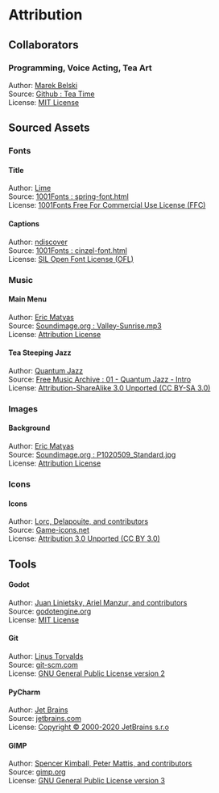 # Attribution
## Collaborators
### Programming, Voice Acting, Tea Art
Author: [Marek Belski](https://github.com/Maaack)  
Source: [Github : Tea Time](https://github.com/Maaack/Tea-Zen)  
License: [MIT License](./LICENSE.md)

## Sourced Assets
### Fonts
#### Title
Author: [Lime](https://www.1001fonts.com/users/lime/)  
Source: [1001Fonts : spring-font.html](https://www.1001fonts.com/spring-font.html)  
License: [1001Fonts Free For Commercial Use License (FFC)](https://www.1001fonts.com/licenses/ffc.html)

#### Captions
Author: [ndiscover](https://www.ndiscover.com/)  
Source: [1001Fonts : cinzel-font.html](https://www.1001fonts.com/cinzel-font.html)  
License: [SIL Open Font License (OFL)](https://scripts.sil.org/OFL)

### Music
#### Main Menu
Author: [Eric Matyas](www.soundimage.org)  
Source: [Soundimage.org : Valley-Sunrise.mp3](https://soundimage.org/wp-content/uploads/2018/11/Valley-Sunrise_Looping.mp3)  
License: [Attribution License](https://soundimage.org/attribution-info/)

#### Tea Steeping Jazz
Author: [Quantum Jazz](https://freemusicarchive.org/music/Quantum_Jazz)  
Source: [Free Music Archive : 01 - Quantum Jazz - Intro](https://freemusicarchive.org/music/Quantum_Jazz/End_of_Line/01_-_Quantum_Jazz_-_Intro)  
License: [Attribution-ShareAlike 3.0 Unported (CC BY-SA 3.0)](https://creativecommons.org/licenses/by-sa/3.0/)

### Images
#### Background
Author: [Eric Matyas](www.soundimage.org)  
Source: [Soundimage.org : P1020509_Standard.jpg](https://soundimage.org/wp-content/uploads/2017/05/P1020509_Standard.jpg)  
License: [Attribution License](https://soundimage.org/attribution-info/)

### Icons
#### Icons
Author: [Lorc, Delapouite, and contributors](https://game-icons.net/about.html#authors)  
Source: [Game-icons.net](https://game-icons.net/)  
License: [Attribution 3.0 Unported (CC BY 3.0)](https://creativecommons.org/licenses/by/3.0/)  

## Tools
#### Godot
Author: [Juan Linietsky, Ariel Manzur, and contributors](https://godotengine.org/contact)  
Source: [godotengine.org](https://godotengine.org/)  
License: [MIT License](https://github.com/godotengine/godot/blob/master/LICENSE.txt) 

#### Git
Author: [Linus Torvalds](https://github.com/torvalds)  
Source: [git-scm.com](https://git-scm.com/downloads)  
License: [GNU General Public License version 2](https://opensource.org/licenses/GPL-2.0)

#### PyCharm
Author: [Jet Brains](https://www.jetbrains.com/)  
Source: [jetbrains.com](https://www.jetbrains.com/pycharm/download/)  
License: [Copyright © 2000-2020 JetBrains s.r.o](https://www.jetbrains.com/)

#### GIMP
Author: [Spencer Kimball, Peter Mattis, and contributors](https://www.gimp.org/about/authors.html)  
Source: [gimp.org](https://www.gimp.org/downloads/)  
License: [GNU General Public License version 3](https://www.gimp.org/about/COPYING)

